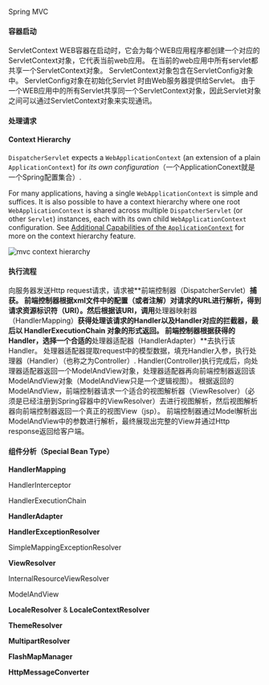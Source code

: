 Spring MVC

#### 容器启动

ServletContext
WEB容器在启动时，它会为每个WEB应用程序都创建一个对应的ServletContext对象，它代表当前web应用。 
在当前的web应用中所有servlet都共享一个ServletContext对象。 
ServletContext对象包含在ServletConfig对象中。 
ServletConfig对象在初始化Servlet 时由Web服务器提供给Servlet。 
由于一个WEB应用中的所有Servlet共享同一个ServletContext对象，因此Servlet对象之间可以通过ServletContext对象来实现通讯。 



####  处理请求



#### Context Hierarchy

`DispatcherServlet` expects a `WebApplicationContext` (an extension of a plain `ApplicationContext`) for *its own configuration*（一个ApplicationConext就是一个Spring配置集合）. 

For many applications, having a single `WebApplicationContext` is simple and suffices. It is also possible to have a context hierarchy where one root `WebApplicationContext` is shared across multiple `DispatcherServlet` (or other `Servlet`) instances, each with its own child `WebApplicationContext` configuration. See [Additional Capabilities of the `ApplicationContext`](https://docs.spring.io/spring-framework/docs/current/reference/html/core.html#context-introduction) for more on the context hierarchy feature.

![mvc context hierarchy](https://docs.spring.io/spring-framework/docs/current/reference/html/images/mvc-context-hierarchy.png)





#### 执行流程

向服务器发送Http request请求，请求被**前端控制器（DispatcherServlet）**捕获。
前端控制器根据xml文件中的配置（或者注解）对请求的URL进行解析，得到请求资源标识符（URI）。然后根据该URI，调用**处理器映射器（HandlerMapping）**获得处理该请求的Handler以及Handler对应的拦截器，最后以 HandlerExecutionChain 对象的形式返回。
前端控制器根据获得的Handler，选择一个合适的**处理器适配器（HandlerAdapter）**去执行该Handler。
处理器适配器提取request中的模型数据，填充Handler入参，执行处理器（Handler）（也称之为Controller）.
Handler(Controller)执行完成后，向处理器适配器返回一个ModelAndView对象，处理器适配器再向前端控制器返回该ModelAndView对象（ModelAndView只是一个逻辑视图）。
根据返回的ModelAndView，前端控制器请求一个适合的视图解析器（ViewResolver）（必须是已经注册到Spring容器中的ViewResolver）去进行视图解析，然后视图解析器向前端控制器返回一个真正的视图View（jsp）。
前端控制器通过Model解析出ModelAndView中的参数进行解析，最终展现出完整的View并通过Http response返回给客户端。





#### 组件分析（Special Bean Type）

**HandlerMapping**

HandlerInterceptor

HandlerExecutionChain



**HandlerAdapter**



**HandlerExceptionResolver**

SimpleMappingExceptionResolver



**ViewResolver**

InternalResourceViewResolver

ModelAndView



**LocaleResolver** & **LocaleContextResolver**



**ThemeResolver**



**MultipartResolver**



**FlashMapManager**



**HttpMessageConverter**

